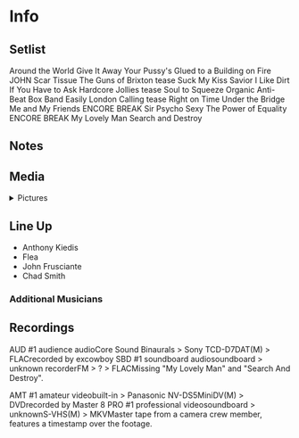 # Info

## Setlist

Around the World
Give It Away
Your Pussy's Glued to a Building on Fire JOHN
Scar Tissue
The Guns of Brixton tease
Suck My Kiss
Savior
I Like Dirt
If You Have to Ask
Hardcore Jollies tease
Soul to Squeeze
Organic Anti-Beat Box Band
Easily
London Calling tease
Right on Time
Under the Bridge
Me and My Friends
ENCORE BREAK
Sir Psycho Sexy
The Power of Equality
ENCORE BREAK
My Lovely Man
Search and Destroy

## Notes

## Media 

<details>
  <summary>Pictures</summary>
  <!--<img alt="Setlist" title="Setlist" src="_.jpg" height="200" />
  <img alt="Clipping" title="Clipping" src="_.jpg" height="200" />
  <img alt="Flyer" title="Flyer" src="_.jpg" height="200" />-->
</details>

## Line Up

* Anthony Kiedis
* Flea
* John Frusciante
* Chad Smith

### Additional Musicians

## Recordings

AUD #1
audience audioCore Sound Binaurals > Sony TCD-D7DAT(M) > FLACrecorded by excowboy  SBD #1
soundboard audiosoundboard > unknown recorderFM > ? > FLACMissing "My Lovely Man" and "Search And Destroy".

AMT #1
amateur videobuilt-in > Panasonic NV-DS5MiniDV(M) > DVDrecorded by Master 8
PRO #1
professional videosoundboard > unknownS-VHS(M) > MKVMaster tape from a camera crew member, features a timestamp over the footage.